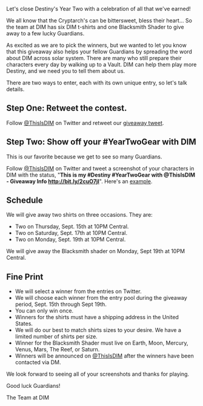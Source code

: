Let's close Destiny's Year Two with a celebration of all that we've earned! 

We all know that the Cryptarch's can be bittersweet, bless their heart...  So the team at DIM has six DIM t-shirts and one Blacksmith Shader to give away to a few lucky Guardians. 

As excited as we are to pick the winners, but we wanted to let you know that this giveaway also helps your fellow Guardians by spreading the word about DIM across solar system.  There are many who still prepare their characters every day by walking up to a Vault.  DIM can help them play more Destiny, and we need you to tell them about us.

There are two ways to enter, each with its own unique entry, so let's talk details.

## Step One: Retweet the contest.
Follow [@ThisIsDIM](http://twitter.com/ThisIsDIM) on Twitter and retweet our [giveaway tweet](https://twitter.com/intent/retweet?tweet_id=639234613068603392).

## Step Two: Show off your #YearTwoGear with DIM
This is our favorite because we get to see so many Guardians. 

Follow [@ThisIsDIM](http://twitter.com/ThisIsDIM) on Twitter and tweet a screenshot of your characters in DIM with the status, "**This is my #Destiny #YearTwoGear with @ThisIsDIM - Giveaway Info http://bit.ly/2cuO7jI**".  Here's an [example](https://twitter.com/RickCasey/status/639234613068603392).

## Schedule

We will give away two shirts on three occasions.  They are:

* Two on Thursday, Sept. 15th at 10PM Central. 
* Two on Saturday, Sept. 17th at 10PM Central.  
* Two on Monday, Sept. 19th at 10PM Central.

We will give away the Blacksmith shader on Monday, Sept 19th at 10PM Central.

## Fine Print
* We will select a winner from the entries on Twitter. 
* We will choose each winner from the entry pool during the giveaway period, Sept. 15th through Sept 19th. 
* You can only win once.
* Winners for the shirts must have a shipping address in the United States.
* We will do our best to match shirts sizes to your desire.  We have a limited number of shirts per size.
* Winner for the Blacksmith Shader must live on Earth, Moon, Mercury, Venus, Mars, The Reef, or Saturn.
* Winners will be announced on [@ThisIsDIM](http://twitter.com/ThisIsDIM) after the winners have been contacted via DM.

We look forward to seeing all of your screenshots and thanks for playing.

Good luck Guardians!

The Team at DIM